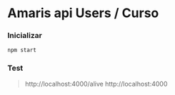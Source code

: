 
# Amaris api Users / Curso

### Inicializar
```
npm start
```

### Test
> http://localhost:4000/alive
> http://localhost:4000

